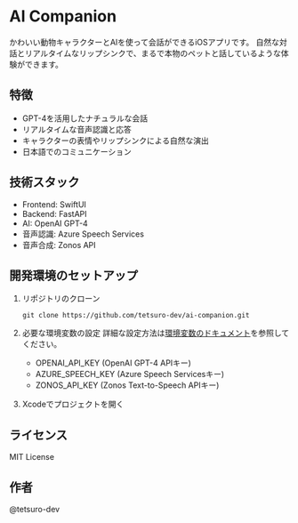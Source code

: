 # AI Companion

かわいい動物キャラクターとAIを使って会話ができるiOSアプリです。
自然な対話とリアルタイムなリップシンクで、まるで本物のペットと話しているような体験ができます。

## 特徴
- GPT-4を活用したナチュラルな会話
- リアルタイムな音声認識と応答
- キャラクターの表情やリップシンクによる自然な演出
- 日本語でのコミュニケーション

## 技術スタック
- Frontend: SwiftUI
- Backend: FastAPI
- AI: OpenAI GPT-4
- 音声認識: Azure Speech Services
- 音声合成: Zonos API

## 開発環境のセットアップ
1. リポジトリのクローン
    ```
    git clone https://github.com/tetsuro-dev/ai-companion.git
    ```

2. 必要な環境変数の設定
    詳細な設定方法は[環境変数のドキュメント](backend/docs/env_vars.md)を参照してください。
    - OPENAI_API_KEY (OpenAI GPT-4 APIキー)
    - AZURE_SPEECH_KEY (Azure Speech Servicesキー)
    - ZONOS_API_KEY (Zonos Text-to-Speech APIキー)

3. Xcodeでプロジェクトを開く

## ライセンス
MIT License

## 作者
@tetsuro-dev
